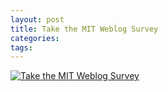 ```yaml
---
layout: post
title: Take the MIT Weblog Survey
categories: 
tags: 
---
```

<A href="http://blogsurvey.media.mit.edu/request"><IMG alt="Take the MIT Weblog Survey"></A>&nbsp;
